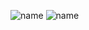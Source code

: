 ![name](https://cdn.discordapp.com/attachments/969840354541043753/1046256430887481354/Untitled156_20221126204917.png)
![name](https://cdn.discordapp.com/attachments/969840354541043753/1046259288680702002/Untitled126_20221125152820.png)
